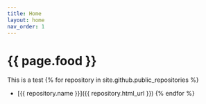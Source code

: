 ```yaml
---
title: Home
layout: home
nav_order: 1
---
```


<h1>{{ page.food }}</h1>

This is a test
{% for repository in site.github.public_repositories %}
  * [{{ repository.name }}]({{ repository.html_url }})
{% endfor %}
